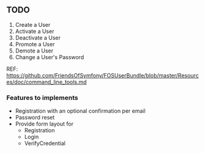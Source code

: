## TODO



1. Create a User
2. Activate a User
3. Deactivate a User
4. Promote a User
5. Demote a User
6. Change a User's Password

REF: https://github.com/FriendsOfSymfony/FOSUserBundle/blob/master/Resources/doc/command_line_tools.md


### Features to implements
* Registration with an optional confirmation per email
* Password reset
* Provide form layout for
    * Registration
    * Login
    * VerifyCredential

